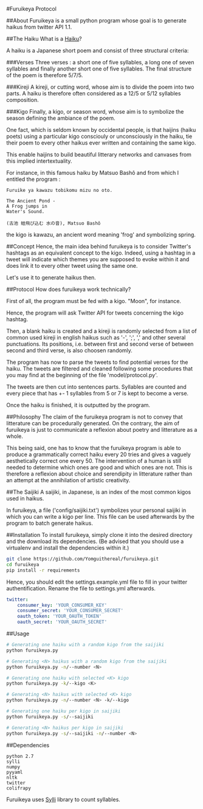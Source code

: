 #Furuikeya Protocol

##About
Furuikeya is a small python program whose goal is to generate haikus from twitter API 1.1.

##The Haiku
What is a [Haiku](http://en.wikipedia.org/wiki/Haiku)?

A haiku is a Japanese short poem and consist of three structural criteria:

###Verses
Three verses : a short one of five syllables, a long one of seven syllables and finally another short one of five syllables.
The final structure of the poem is therefore 5/7/5.

###Kireji
A kireji, or cutting word, whose aim is to divide the poem into two parts. A haiku is therefore often considered as a 12/5 or 5/12 syllables composition.

###Kigo
Finally, a kigo, or season word, whose aim is to symbolize the season defining the ambiance of the poem.

One fact, which is seldom known by occidental people, is that haijins (haiku poets) using a particular kigo
consciouly or unconsciously in the haiku, tie their poem to every other haikus ever written and containing the same kigo.

This enable haijins to build beautiful litterary networks and canvases from this implied intertextuality.

For instance, in this famous haiku by Matsuo Bashô and from which I entitled the program :

```
Furuike ya kawazu tobikomu mizu no oto.

The Ancient Pond -
A Frog jumps in
Water's Sound.

(古池 蛙飛び込む 水の音), Matsuo Bashô
```
the kigo is kawazu, an ancient word meaning 'frog' and symbolizing spring.

##Concept
Hence, the main idea behind furuikeya is to consider Twitter's hashtags as an equivalent concept to the kigo.
Indeed, using a hashtag in a tweet will indicate which themes you are supposed to evoke within it and does
link it to every other tweet using the same one.

Let's use it to generate haikus then.

##Protocol
How does furuikeya work technically?

First of all, the program must be fed with a kigo. "Moon", for instance.

Hence, the program will ask Twitter API for tweets concerning the kigo hashtag.

Then, a blank haiku is created and a kireji is randomly selected from a list of common used kireji
in english haikus such as '-', ';', ',' and other several punctuations. Its positions, i.e. between first and
second verse of between second and third verse, is also choosen randomly.

The program has now to parse the tweets to find potential verses for the haiku. The tweets are filtered and cleaned
following some procedures that you may find at the beginning of the file 'model/protocol.py'.

The tweets are then cut into sentences parts. Syllables are counted and every piece that has +- 1 syllables from 5 or 7 is kept to
become a verse.

Once the haiku is finished, it is outputted by the program.

##Philosophy
The claim of the furuikeya program is not to convey that litterature can be procedurally generated. On the contrary, the aim of
furuikeya is just to communicate a reflexion about poetry and litterature as a whole.

This being said, one has to know that the furuikeya program is able to produce a grammatically correct haiku
every 20 tries and gives a vaguely aesthetically correct one every 50. The intervention of a human is still needed to
determine which ones are good and which ones are not. This is therefore a reflexion about choice and serendipity in
litterature rather than an attempt at the annihilation of artistic creativity.

##The Saijiki
A saijiki, in Japanese, is an index of the most common kigos used in haikus.

In furuikeya, a file ('config/saijiki.txt') symbolizes your personal saijiki in which you can write
a kigo per line. This file can be used afterwards by the program to batch generate haikus.

##Installation
To install furuikeya, simply clone it into the desired directory and the download its dependencies.
(Be advised that you should use a virtualenv and install the dependencies within it.)

```sh
git clone https://github.com/Yomguithereal/furuikeya.git
cd furuikeya
pip install -r requirements
```

Hence, you should edit the settings.example.yml file to fill in your twitter authentification. Rename the file to
settings.yml afterwards.

```yaml
twitter:
    consumer_key: 'YOUR_CONSUMER_KEY'
    consumer_secret: 'YOUR_CONSUMER_SECRET'
    oauth_token: 'YOUR_OAUTH_TOKEN'
    oauth_secret: 'YOUR_OAUTH_SECRET'
```

##Usage

```sh
# Generating one haiku with a random kigo from the saijiki
python furuikeya.py

# Generating <N> haikus with a random kigo from the saijiki
python furuikeya.py -n/--number <N>

# Generating one haiku with selected <K> kigo
python furuikeya.py -k/--kigo <K>

# Generating <N> haikus with selected <K> kigo
python furuikeya.py -n/--number <N> -k/--kigo

# Generating one haiku per kigo in saijiki
python furuikeya.py -s/--saijiki

# Generating <N> haikus per kigo in saijiki
python furuikeya.py -s/--saijiki -n/--number <N>
```

##Dependencies
	
	python 2.7
	sylli
	numpy
	pyyaml
	nltk
	twitter
	colifrapy

Furuikeya uses [Sylli](http://sylli.sourceforge.net/install.html) library to count syllables.